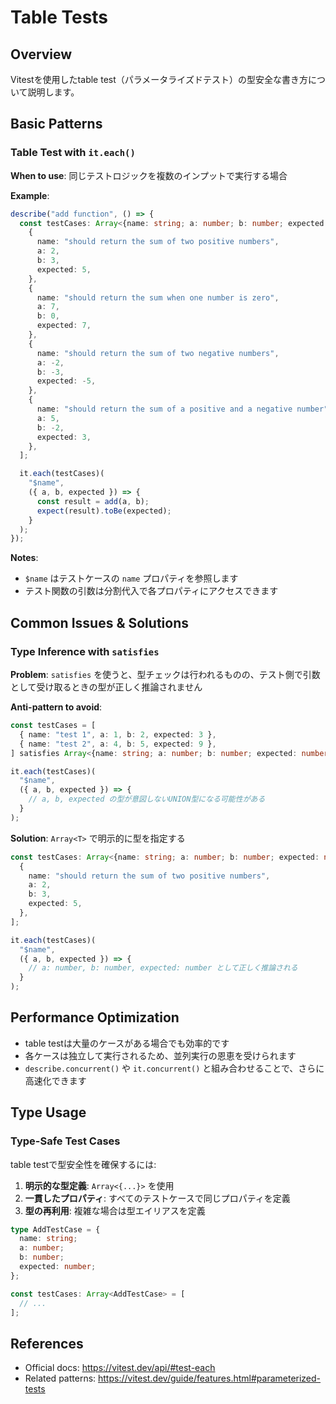 # Table Tests

## Overview

Vitestを使用したtable test（パラメータライズドテスト）の型安全な書き方について説明します。

## Basic Patterns

### Table Test with `it.each()`

**When to use**: 同じテストロジックを複数のインプットで実行する場合

**Example**:

```typescript
describe("add function", () => {
  const testCases: Array<{name: string; a: number; b: number; expected: number}> = [
    {
      name: "should return the sum of two positive numbers",
      a: 2,
      b: 3,
      expected: 5,
    },
    {
      name: "should return the sum when one number is zero",
      a: 7,
      b: 0,
      expected: 7,
    },
    {
      name: "should return the sum of two negative numbers",
      a: -2,
      b: -3,
      expected: -5,
    },
    {
      name: "should return the sum of a positive and a negative number",
      a: 5,
      b: -2,
      expected: 3,
    },
  ];

  it.each(testCases)(
    "$name",
    ({ a, b, expected }) => {
      const result = add(a, b);
      expect(result).toBe(expected);
    }
  );
});
```

**Notes**:

- `$name` はテストケースの `name` プロパティを参照します
- テスト関数の引数は分割代入で各プロパティにアクセスできます

## Common Issues & Solutions

### Type Inference with `satisfies`

**Problem**: `satisfies` を使うと、型チェックは行われるものの、テスト側で引数として受け取るときの型が正しく推論されません

**Anti-pattern to avoid**:

```typescript
const testCases = [
  { name: "test 1", a: 1, b: 2, expected: 3 },
  { name: "test 2", a: 4, b: 5, expected: 9 },
] satisfies Array<{name: string; a: number; b: number; expected: number}>;

it.each(testCases)(
  "$name",
  ({ a, b, expected }) => {
    // a, b, expected の型が意図しないUNION型になる可能性がある
  }
);
```

**Solution**: `Array<T>` で明示的に型を指定する

```typescript
const testCases: Array<{name: string; a: number; b: number; expected: number}> = [
  {
    name: "should return the sum of two positive numbers",
    a: 2,
    b: 3,
    expected: 5,
  },
];

it.each(testCases)(
  "$name",
  ({ a, b, expected }) => {
    // a: number, b: number, expected: number として正しく推論される
  }
);
```

## Performance Optimization

- table testは大量のケースがある場合でも効率的です
- 各ケースは独立して実行されるため、並列実行の恩恵を受けられます
- `describe.concurrent()` や `it.concurrent()` と組み合わせることで、さらに高速化できます

## Type Usage

### Type-Safe Test Cases

table testで型安全性を確保するには:

1. **明示的な型定義**: `Array<{...}>` を使用
2. **一貫したプロパティ**: すべてのテストケースで同じプロパティを定義
3. **型の再利用**: 複雑な場合は型エイリアスを定義

```typescript
type AddTestCase = {
  name: string;
  a: number;
  b: number;
  expected: number;
};

const testCases: Array<AddTestCase> = [
  // ...
];
```

## References

- Official docs: <https://vitest.dev/api/#test-each>
- Related patterns: <https://vitest.dev/guide/features.html#parameterized-tests>
